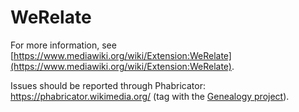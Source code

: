 WeRelate
========

For more information, see
[https://www.mediawiki.org/wiki/Extension:WeRelate](https://www.mediawiki.org/wiki/Extension:WeRelate).

Issues should be reported through Phabricator: https://phabricator.wikimedia.org/
(tag with the [Genealogy project](https://phabricator.wikimedia.org/tag/genealogy/)).
